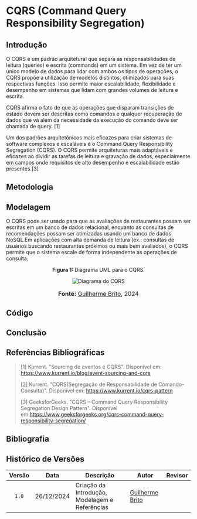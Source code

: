 # CQRS (Command Query Responsibility Segregation)

## Introdução
O CQRS é um padrão arquitetural que separa as responsabilidades de leitura (queries) e escrita (commands) em um sistema. Em vez de ter um único modelo de dados para lidar com ambos os tipos de operações, o CQRS propõe a utilização de modelos distintos, otimizados para suas respectivas funções. Isso permite maior escalabilidade, flexibilidade e desempenho em sistemas que lidam com grandes volumes de leitura e escrita.

CQRS afirma o fato de que as operações que disparam transições de estado devem ser descritas como comandos e qualquer recuperação de dados que vá além da necessidade da execução do comando deve ser chamada de query. [1]

Um dos padrões arquitetônicos mais eficazes para criar sistemas de software complexos e escaláveis ​​é o Command Query Responsibility Segregation (CQRS). O CQRS permite arquiteturas mais adaptáveis ​​e eficazes ao dividir as tarefas de leitura e gravação de dados, especialmente em campos onde requisitos de alto desempenho e escalabilidade estão presentes.[3]

## Metodologia

## Modelagem
O CQRS pode ser usado para que as avaliações de restaurantes possam ser escritas em um banco de dados relacional, enquanto as consultas de recomendações possam ser otimizadas usando um banco de dados NoSQL.Em aplicações com alta demanda de leitura (ex.: consultas de usuários buscando restaurantes próximos ou mais bem avaliados), o CQRS permite que o sistema escale de forma independente as operações de consulta.

<center>
<p style="text-align: center"><b>Figura 1:</b> Diagrama UML para o CQRS.</p>
<div align="center">
  <img src="https://raw.githubusercontent.com/UnBArqDsw2024-2/2024.2_G10_Recomendacao_Entrega_03/refs/heads/main/docs/imagens/docs/imagens/diagrama_cqrs.jpeg" alt="Diagrama do CQRS" >
</div>
<font size="3"><p style="text-align: center"><b>Fonte:</b> <a href="https://github.com/GuilhermeB12">Guilherme Brito</a>, 2024</p></font>
</center>

## Código

## Conclusão

## Referências Bibliográficas

> [1] Kurrent. "Sourcing de eventos e CQRS". Disponível em: https://www.kurrent.io/blog/event-sourcing-and-cqrs
>
> [2] Kurrent. "CQRS(Segregação de Responsabilidade de Comando-Consulta)". Disponível em: https://www.kurrent.io/cqrs-pattern
>
> [3] GeeksforGeeks. "CQRS – Command Query Responsibility Segregation Design Pattern". Disponível em:https://www.geeksforgeeks.org/cqrs-command-query-responsibility-segregation/

## Bibliografia

## Histórico de Versões

| Versão | Data | Descrição | Autor | Revisor |
| :----: | ---- | --------- | ----- | ------- |
| `1.0`  |26/12/2024| Criação da Introdução, Modelagem e Referências | [Guilherme Brito](https://github.com/GuilhermeB12) | |